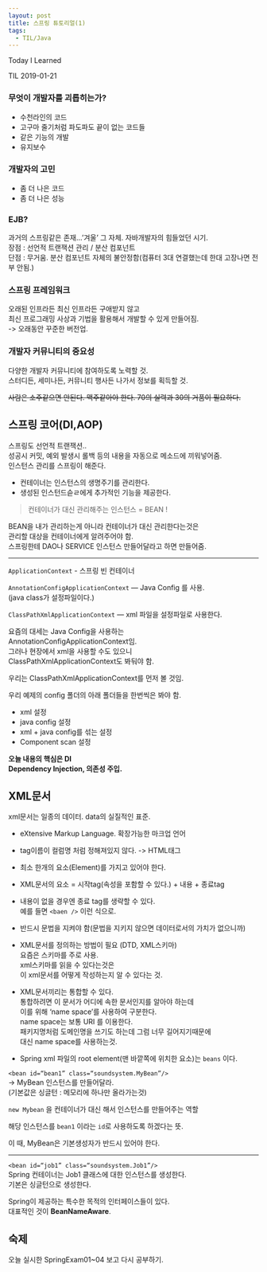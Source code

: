```yaml
---
layout: post
title: 스프링 튜토리얼(1) 
tags:
  - TIL/Java
---
```


Today I Learned

TIL 2019-01-21

### 무엇이 개발자를 괴롭히는가?
* 수천라인의 코드
* 고구마 줄기처럼 파도파도 끝이 없는 코드들
* 같은 기능의 개발
* 유지보수

### 개발자의 고민
* 좀 더 나은 코드
* 좀 더 나은 성능

### EJB? 
과거의 스프링같은 존재…’겨울’ 그 자체. 자바개발자의 힘들었던 시기.  
장점 : 선언적 트랜잭션 관리 / 분산 컴포넌트   
단점 : 무거움. 분산 컴포넌트 자체의 불안정함(컴퓨터 3대 연결했는데 한대 고장나면 전부 안됨.)

### 스프링 프레임워크
오래된 인프라든 최신 인프라든 구애받지 않고  
최신 프로그래밍 사상과 기법을 활용해서 개발할 수 있게 만들어짐.  
-> 오래동안 꾸준한 버전업.

### 개발자 커뮤니티의 중요성
다양한 개발자 커뮤니티에 참여하도록 노력할 것.  
스터디든, 세미나든, 커뮤니티 행사든 나가서 정보를 획득할 것.  

~~사람은 소주같으면 안된다. 맥주같아야 한다. 70의 실력과 30의 거품이 필요하다.~~


## 스프링 코어(DI,AOP)
스프링도 선언적 트랜잭션..  
성공시 커밋, 예외 발생시 롤백 등의 내용을 자동으로 메소드에 끼워넣어줌.  
인스턴스 관리를 스프링이 해준다.  
* 컨테이너는 인스턴스의 생명주기를 관리한다.
* 생성된 인스턴드슫ㄹ에게 추가적인 기능을 제공한다.

> 컨테이너가 대신 관리해주는 인스턴스 = BEAN !

BEAN을 내가 관리하는게 아니라 컨테이너가 대신 관리한다는것은  
관리할 대상을 컨테이너에게 알려주어야 함.  
스프링한테 DAO나 SERVICE 인스턴스 만들어달라고 하면 만들어줌.  

---

`ApplicationContext` - 스프링 빈 컨테이너  

`AnnotationConfigApplicationContext`
	— Java Config 를 사용.  
  (java class가 설정파일이다.)  

`ClassPathXmlApplicationContext`
	— xml 파일을 설정파일로 사용한다.

요즘의 대세는 Java Config을 사용하는  
AnnotationConfigApplicationContext임.  
그러나 현장에서 xml을 사용할 수도 있으니   
ClassPathXmlApplicationContext도 봐둬야 함.

우리는 ClassPathXmlApplicationContext를 먼저 볼 것임.

우리 예제의 config 폴더의 아래 폴더들을 한번씩은 봐야 함.
* xml 설정
* java config 설정
* xml + java config를 섞는 설정
* Component scan 설정

**오늘 내용의 핵심은 DI**  
**Dependency Injection, 의존성 주입.**

## XML문서 

xml문서는 일종의 데이터. data의 실질적인 표준.  

* eXtensive Markup Language. 확장가능한 마크업 언어
* tag이름이 컬럼명 처럼 정해져있지 않다. -> HTML태그
* 최소 한개의 요소(Element)를 가지고 있어야 한다.
*  XML문서의 요소 = 시작tag(속성을 포함할 수 있다.) + 내용 + 종료tag
* 내용이 없을 경우엔 종료 tag를 생략할 수 있다.  
예를 들면 `<baen />` 이런 식으로.
* 반드시 문법을 지켜야 함(문법을 지키지 않으면 데이터로서의 가치가 없으니까)

* XML문서를 정의하는 방법이 필요 (DTD, XML스키마)  
요즘은 스키마를 주로 사용.  
xml스키마를 읽을 수 있다는것은  
이 xml문서를 어떻게 작성하는지 알 수 있다는 것.

* XML문서끼리는 통합할 수 있다.  
  통합하려면 이 문서가 어디에 속한 문서인지를 알아야 하는데   
  이를 위해 ‘name space’를 사용하여 구분한다.  
  name space는 보통 URI 를 이용한다.  
  패키지명처럼 도메인명을 쓰기도 하는데 그럼 너무 길어지기때문에  
  대신 name space를 사용하는것.

* Spring xml 파일의 root element(맨 바깥쪽에 위치한 요소)는 `beans` 이다. 


`<bean id=“bean1” class=“soundsystem.MyBean”/>`  
-> MyBean 인스턴스를 만들어달라.  
(기본값은 싱글턴 : 메모리에 하나만 올라가는것)

`new Mybean` 을 컨테이너가 대신 해서 인스턴스를 만들어주는 역할

해당 인스턴스를 `bean1` 이라는 `id`로 사용하도록 하겠다는 뜻.

이 때, MyBean은 기본생성자가 반드시 있어야 한다.

---

`<bean id=“job1” class=“soundsystem.Job1”/>`  
Spring 컨테이너는 Job1 클래스에 대한 인스턴스를 생성한다.  
기본은 싱글턴으로 생성한다.

Spring이 제공하는 특수한 목적의 인터페이스들이 있다.  
대표적인 것이 **BeanNameAware**.

## 숙제
오늘 실시한 SpringExam01~04 보고 다시 공부하기.
